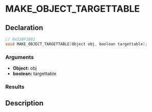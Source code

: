 # MAKE_OBJECT_TARGETTABLE

## Declaration
```cpp
// 0x228F1801
void MAKE_OBJECT_TARGETTABLE(Object obj, boolean targettable);
```

### Arguments
- **Object:** obj
- **boolean:** targettable

### Results

## Description
